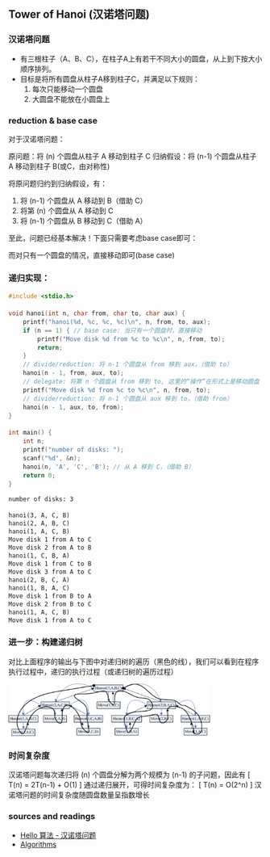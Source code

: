 ##  Tower of Hanoi (汉诺塔问题)

### 汉诺塔问题

- 有三根柱子（A、B、C），在柱子A上有若干不同大小的圆盘，从上到下按大小顺序排列。
- 目标是将所有圆盘从柱子A移到柱子C，并满足以下规则：
  1. 每次只能移动一个圆盘
  2. 大圆盘不能放在小圆盘上

### reduction & base case

对于汉诺塔问题：

原问题：将 \(n\) 个圆盘从柱子 A 移动到柱子 C
归纳假设：将 \(n-1\) 个圆盘从柱子 A 移动到柱子 B(或C，由对称性)

将原问题归约到归纳假设，有：
1. 将 \(n-1\) 个圆盘从 A 移动到 B（借助 C）
2. 将第 \(n\) 个圆盘从 A 移动到 C
3. 将 \(n-1\) 个圆盘从 B 移动到 C（借助 A）

至此，问题已经基本解决！下面只需要考虑base case即可：

而对只有一个圆盘的情况，直接移动即可(base case)

### 递归实现：

```c
#include <stdio.h>

void hanoi(int n, char from, char to, char aux) {
    printf("hanoi(%d, %c, %c, %c)\n", n, from, to, aux);
    if (n == 1) { // base case: 当只有一个圆盘时，直接移动
        printf("Move disk %d from %c to %c\n", n, from, to);
        return;
    }
    // divide/reduction: 将 n-1 个圆盘从 from 移到 aux，（借助 to）
    hanoi(n - 1, from, aux, to);
    // delegate: 将第 n 个圆盘从 from 移到 to, 这里的“操作”在形式上是移动圆盘
    printf("Move disk %d from %c to %c\n", n, from, to);
    // divide/reduction: 将 n-1 个圆盘从 aux 移到 to，（借助 from）
    hanoi(n - 1, aux, to, from);
}

int main() {
    int n;
    printf("number of disks: ");
    scanf("%d", &n);
    hanoi(n, 'A', 'C', 'B'); // 从 A 移到 C，（借助 B）
    return 0;
}
```

```
number of disks: 3

hanoi(3, A, C, B)
hanoi(2, A, B, C)
hanoi(1, A, C, B)
Move disk 1 from A to C
Move disk 2 from A to B
hanoi(1, C, B, A)
Move disk 1 from C to B
Move disk 3 from A to C
hanoi(2, B, C, A)
hanoi(1, B, A, C)
Move disk 1 from B to A
Move disk 2 from B to C
hanoi(1, A, C, B)
Move disk 1 from A to C
```

### 进一步：构建递归树

对比上面程序的输出与下图中对递归树的遍历（黑色的线），我们可以看到在程序执行过程中，递归的执行过程（或递归树的遍历过程）

<img src="../../media/paves/algorithms/hanoi_tree.png" alt="hanoi_tree" width="400px"/>

### 时间复杂度

汉诺塔问题每次递归将 \(n\) 个圆盘分解为两个规模为 \(n-1\) 的子问题，因此有
\[
T(n) = 2T(n-1) + O(1)
\]
通过递归展开，可得时间复杂度为：
\[
T(n) = O(2^n)
\]
汉诺塔问题的时间复杂度随圆盘数量呈指数增长

### sources and readings

- [Hello 算法 - 汉诺塔问题](https://www.hello-algo.com/chapter_divide_and_conquer/hanota_problem/#3)
- [Algorithms](https://jeffe.cs.illinois.edu/teaching/algorithms/)